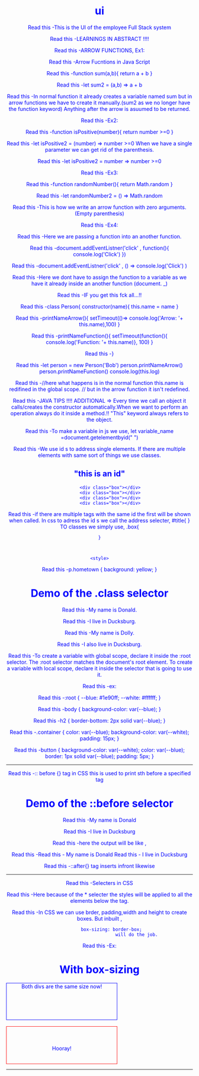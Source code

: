 # ui
 This is the UI of the employee Full Stack system

 LEARNINGS IN ABSTRACT !!!!

ARROW FUNCTIONS,
Ex1:

 Arrow Fucntions in Java Script

 function sum(a,b){
    return a + b
 }

 let sum2 = (a,b) => a + b


In normal function it already creates a variable named sum but in arrow functions we have to create it manually.(sum2 as we no longer have the function keyword)
Anything after the arrow is asuumed to be returned.


Ex2:

function isPositive(number){
    return number >=0
}

let isPositive2 = (number) => number >=0
When we have a single parameter we can get rid of the parenthesis.

let isPositive2 = number => number >=0

Ex3:

function randomNumber(){
    return Math.random
}

let randomNumber2 = () => Math.random

This is how we write an arrow function with zero arguments.(Empty parenthesis)

Ex4:

Here we are passing a function into an another function.

document.addEventListner('click' , function(){
    console.log('Click')
})

document.addEventListner('click' , () => console.log('Click') )

Here we dont have to assign the function to a variable as we have it already inside an another function (document. _)

IF you get this fck all...!!

class Person{
    constructor(name){
        this.name = name
    }



printNameArrow(){
    setTimeout(()=> console.log('Arrow: '+ this.name),100)
}

printNameFunction(){
    setTimeout(function(){
        console.log('Function: '+ this.name)}, 100)
    }

}


let person = new Person('Bob')
person.printNameArrow()
person.printNameFunction()
console.log(this.log)

//here what happens is in the normal function this.name is redifined in the global scope.
// but in the arrow function it isn't redefined.




JAVA TIPS !!!!
ADDITIONAL => Every time we call an object it calls/creates the constructor automatically.When we want to perform an operation always do it inside a method.!!
"This" keyword always refers to the object. 


To make a variable in js we use,
 let variable_name =document.getelementbyid(" ")

We use id s to address single elements. If there are multiple elements with same sort of things we use classes.


<body>
<h2 id=title>"this is an id" </h2>

            <div class="box"></div>
            <div class="box"></div>
            <div class="box"></div>
            <div class="box"></div>


if there are multiple tags with the same id the first will be shown when called.
In css to adress the id s we call the address selecter,
    #title{ }
TO classes we simply use,
    .box{

    }



    <style>
p.hometown { 
  background: yellow;
}
</style>
</head>
<body>

<h1>Demo of the .class selector</h1>

<p>My name is Donald.</p>
<p class="hometown">I live in Ducksburg.</p>

<p>My name is Dolly.</p>
<p class="hometown">I also live in Ducksburg.</p>


To create a variable with global scope, declare it inside the :root selector. The :root selector matches the document's root element.
To create a variable with local scope, declare it inside the selector that is going to use it.

ex:

:root {
  --blue: #1e90ff;
  --white: #ffffff;
}

body { background-color: var(--blue); }

h2 { border-bottom: 2px solid var(--blue); }

.container {
  color: var(--blue);
  background-color: var(--white);
  padding: 15px;
}

button {
  background-color: var(--white);
  color: var(--blue);
  border: 1px solid var(--blue);
  padding: 5px;
}

-----------------------------------------------------
:: before {}   tag in CSS
this is used to print sth before a specified tag

<head>
<style>
p::before {
  content: "Read this -";
}
</style>
</head>
<body>

<h1>Demo of the ::before selector</h1>

<p>My name is Donald</p>
<p>I live in Ducksburg</p>

</body>
</html>

here the output will be like ,

Read this - My name is Donald
Read this - I live in Ducksburg

::after{} tag inserts infront likewise

----------------------------------------
Selecters in CSS

<style>
* {
  text-align: center;
  color: blue;
}
</style>

Here because of the * selecter the styles will be applied to all the elements below the tag.


In CSS we can use brder, padding,width and height to create boxes. But inbuilt ,

             box-sizing: border-box;
                                will do the job.


Ex:

<style> 
.div1 {
  width: 300px;
  height: 100px;
  border: 1px solid blue;
  box-sizing: border-box;
}

.div2 {
  width: 300px;
  height: 100px;  
  padding: 50px;
  border: 1px solid red;
  box-sizing: border-box;
box-sizing: border-box;

 }
</style>
</head>
<body>

<h1>With box-sizing</h1>

<div class="div1">Both divs are the same size now!</div>
<br>
<div class="div2">Hooray!</div>

</body>


--------------------------------------------------------------------




























